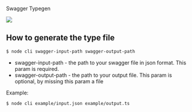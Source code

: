 Swagger Typegen

<a href="https://codeclimate.com/github/MatthiasMargot/swagger-typegen/maintainability"><img src="https://api.codeclimate.com/v1/badges/106a3e3f77f51488215a/maintainability" /></a>

## How to generate the type file

```sh
$ node cli swagger-input-path swagger-output-path
```

- swagger-input-path - the path to your swagger file in json format. This param is required.
- swagger-output-path - the path to your output file. This param is optional, by missing this param a file

Example:

```sh
$ node cli example/input.json example/output.ts
```